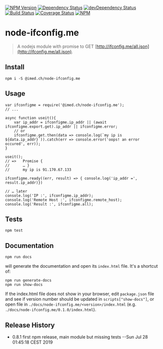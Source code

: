 [![NPM Version](https://img.shields.io/npm/v/@imed.ch/node-ifconfig.me.svg)](https://npmjs.org/package/@imed.ch/node-ifconfig.me)
[![Dependency Status](https://david-dm.org/jguillod/node-ifconfig.me.svg?style=flat)](https://david-dm.org/jguillod/node-ifconfig.me)
[![devDependency Status](https://img.shields.io/david/dev/jguillod/node-ifconfig.me.svg?style=flat)](https://david-dm.org/jguillod/node-ifconfig.me#info=devDependencies)
[![Build Status](https://travis-ci.com/jguillod/node-ifconfig.me.svg?branch=master)](https://travis-ci.com/jguillod/node-ifconfig.me)
[![Coverage Status](https://coveralls.io/repos/github/jguillod/node-ifconfig.me/badge.svg?branch=master)](https://coveralls.io/github/jguillod/node-ifconfig.me?branch=master)
[![NPM](https://img.shields.io/github/license/jguillod/node-ifconfig.me.svg)](LICENSE)


# node-ifconfig.me #


> A nodejs module with promise to GET [http://ifconfig.me/all.json](http://ifconfig.me/all.json).

## Install ##

	npm i -S @imed.ch/node-ifconfig.me

## Usage ##

    var ifconfigme = require('@imed.ch/node-ifconfig.me');
	// ...

	async function useit(){
		var ip_addr = ifconfigme.ip_addr || (await ifconfigme.export.get).ip_addr || ifconfigme.error;
		// or
		ifconfigme.get.then(data => console.log(`my ip is ${data.ip_addr}`)).catch(err => console.error('oops! an error occured', err));
	}
	
	useit();
	// =>	Promise {
	// 		… }
	// 		my ip is 91.170.67.133

	ifconfigme.ready((err, result) => { console.log('ip_addr =', result.ip_addr)})
	
	// … later
	console.log('IP :', ifconfigme.ip_addr);
	console.log('Remote Host :', ifconfigme.remote_host);
	console.log('Result :', ifconfigme.all);
	

## Tests ##

	npm test

## Documentation ##

	npm run docs

will generate the documentation and open its `index.html` file. It's a shortcut of:

	npm run generate-docs
	npm run show-docs

If the index.html file does not show in your browser, edit `package.json` file and see if version number should be updated in `scripts["show-docs"]`, or open file in `./docs/node-ifconfig.me/<version>/index.html` (e.g. `./docs/node-ifconfig.me/0.1.0/index.html`).

## Release History ##

* 0.8.1 first npm release, main module but missing tests
  --Sun Jul 28 01:45:18 CEST 2019
